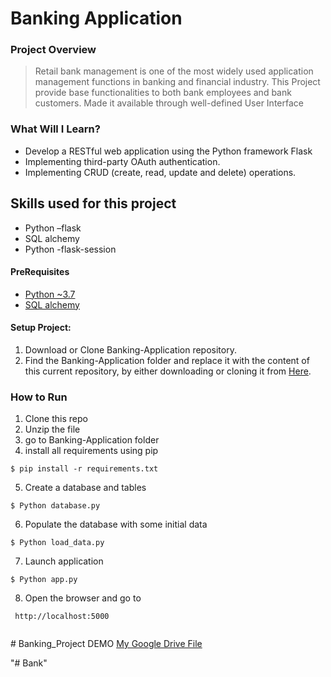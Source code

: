 # Banking Application
### Project Overview
>Retail bank management is one of the most widely used application management functions in
banking and financial industry. This Project provide base functionalities to both
bank employees and bank customers. Made it available through well-defined User Interface


### What Will I Learn?
  * Develop a RESTful web application using the Python framework Flask
  * Implementing third-party OAuth authentication.
  * Implementing CRUD (create, read, update and delete) operations.

## Skills used for this project
- Python –flask
- SQL alchemy
- Python -flask-session


#### PreRequisites
  * [Python ~3.7](https://www.python.org/)
  * [SQL alchemy](https://www.sqlalchemy.org/)
  
#### Setup Project:
  1. Download or Clone Banking-Application repository.
  2. Find the Banking-Application folder and replace it with the content of this current repository, by either downloading or cloning it from [Here](https://github.com/satheesh22g/Banking-Application/).

### How to Run
1. Clone this repo
2. Unzip the file
3. go to Banking-Application folder
4. install all requirements using pip 
```
$ pip install -r requirements.txt
```
5. Create a database and tables 
```
$ Python database.py
```
6. Populate the database with some initial data
```
$ Python load_data.py
```
7. Launch application
```
$ Python app.py
```
8. Open the browser and go to

```
 http://localhost:5000


```
#   B a n k i n g _ P r o j e c t 
DEMO [My Google Drive File](https://drive.google.com/file/d/1C0HFPz-JutTRnEiDrX6TCr1upC6xUm4a/view?usp=drive_link)


 
 "# Bank" 
